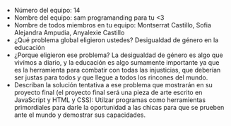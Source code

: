 - Número del equipo: 14
- Nombre del equipo: sam programanding para tu <3
- Nombre de todos miembros en tu equipo: Montserrat Castillo, Sofia Alejandra Ampudia, Anyalexie Castillo
- ¿Qué problema global eligieron ustedes? Desigualdad de género en la educación 
- ¿Porque eligieron ese problema? La desigualdad de género es algo que vivímos a diario, y la educación es algo sumamente importante ya que es la herramienta para combatir con todas las injusticias, que deberían ser justas para todos y que llegue a todos los rincones del mundo.
- Describan la solución tentativa a ese problema que mostrarán en su proyecto final (el proyecto final será una pieza de arte escrito en JavaScript y HTML y CSS): Utilzar programas como herramientas primordiales para darle la oportunidad a las chicas para que se prueben ante el mundo y demostrar sus capacidades.
